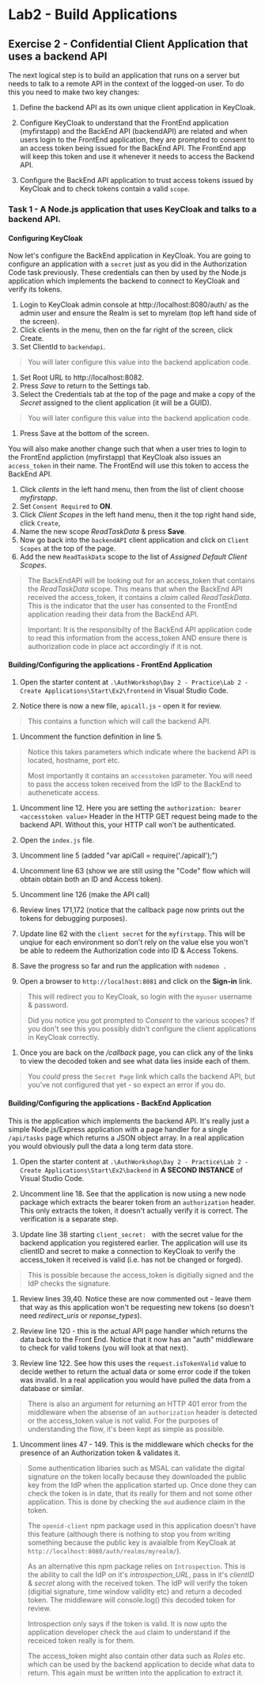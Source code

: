 # Lab2 - Build Applications

## Exercise 2 - Confidential Client Application that uses a backend API
The next logical step is to build an application that runs on a server but needs to talk to a remote API in the context of the logged-on user. To do this you need to make two key changes:

1. Define the backend API as its own unique client application in KeyCloak.

2. Configure KeyCloak to understand that the FrontEnd application (myfirstapp) and the BackEnd API (backendAPI) are related and when users login to the FrontEnd application, they are prompted to consent to an access token being issued for the BackEnd API. The FrontEnd app will keep this token and use it whenever it needs to access the Backend API.

3. Configure the BackEnd API application to trust access tokens issued by KeyCloak and to check tokens contain a valid `scope`.

### Task 1 - A Node.js application that uses KeyCloak and talks to a backend API.

#### Configuring KeyCloak
Now let's configure the BackEnd application in KeyCloak. You are going to configure an application with a `secret` just as you did in the Authorization Code task previously. These credentials can then by used by the Node.js application which implements the backend to connect to KeyCloak and verify its tokens.

1. Login to KeyCloak admin console at http://localhost:8080/auth/ as the admin user and ensure the Realm is set to myrelam (top left hand side of the screen).
1. Click clients in the menu, then on the far right of the screen, click Create.
1. Set ClientId to `backendapi`.
> You will later configure this value into the backend application code.
1. Set Root URL to http://localhost:8082.
1. Press *Save* to return to the Settings tab.
1. Select the Credentials tab at the top of the page and make a copy of the *Secret* assigned to the client application (it will be a GUID).
> You will later configure this value into the backend application code.
1. Press Save at the bottom of the screen.

You will also make another change such that when a user tries to login to the FrontEnd appliction (myfirstapp) that KeyCloak also issues an `access_token` in their name. The FrontEnd will use this token to access the BackEnd API.

1. Click *clients* in the left hand menu, then from the list of client choose *myfirstapp*.
1. Set `Consent Required` to **ON**.
1. Click *Client Scopes* in the left hand menu, then it the top right hand side, click `Create`,
1. Name the new scope *ReadTaskData* & press **Save**.
1. Now go back into the `backendAPI` client application and click on `Client Scopes` at the top of the page.
1. Add the new `ReadTaskData` scope to the list of *Assigned Default Client Scopes*.
> The BackEndAPI will be looking out for an access_token that contains the *ReadTaskData* scope. This means that when the BackEnd API received the access_token, it contains a *claim* called *ReadTaskData*. This is the indicator that the user has consented to the FrontEnd application reading their data from the BackEnd API.
>
> Important: It is the responsibilty of the BackEnd API application code to read this information from the access_token AND ensure there is authorization code in place act accordingly if it is not.

#### Building/Configuring the applications - FrontEnd Application

1. Open the starter content at `.\AuthWorkshop\Day 2 - Practice\Lab 2 - Create Applications\Start\Ex2\frontend` in Visual Studio Code.

1. Notice there is now a new file, `apicall.js` - open it for review.
> This contains a function which will call the backend API.

1. Uncomment the function definition in line 5.
> Notice this takes parameters which indicate where the backend API is located, hostname, port etc.
>
> Most importantly it contains an `accesstoken` parameter. You will need to pass the access token received from the IdP to the BackEnd to autheneticate access.

1. Uncomment line 12. Here you are setting the `authorization: bearer <accesstoken value>` Header in the HTTP GET request being made to the backend API. Without this, your HTTP call won't be authenticated.

1. Open the `index.js` file.

1. Uncomment line 5 (added "var apiCall = require('./apicall');")

1. Uncomment line 63 (show we are still using the "Code" flow which will obtain obtain both an ID and Access token).

1. Uncomment line 126 (make the API call)

1. Review lines 171,172 (notice that the callback page now prints out the tokens for debugging purposes).

1. Update line 62 with the `client secret` for the `myfirstapp`. This will be unqiue for each environment so don't rely on the value else you won't be able to redeem the Authorization code into ID & Access Tokens.

1. Save the progress so far and run the application with `nodemon .`

1. Open a browser to `http://localhost:8081` and click on the **Sign-in** link.
> This will redirect you to KeyCloak, so login with the `myuser` username & password.
>
> Did you notice you got prompted to *Consent* to the various scopes? If you don't see this you possibly didn't configure the client applications in KeyCloak correctly.
>

1. Once you are back on the */callback* page, you can click any of the links to view the decoded token and see what data lies inside each of them.
> You *could* press the `Secret Page` link which calls the backend API, but you've not configured that yet - so expect an error if you do.

#### Building/Configuring the applications - BackEnd Application
This is the application which implements the backend API. It's really just a simple Node.js/Express application with a page handler for a single `/api/tasks` page which returns a JSON object array. In a real application you would obviously pull the data a long term data store.

1. Open the starter content at `.\AuthWorkshop\Day 2 - Practice\Lab 2 - Create Applications\Start\Ex2\backend` in **A SECOND INSTANCE** of Visual Studio Code.

1. Uncomment line 18. See that the application is now using a new node package which extracts the bearer token from an `authorization` header. This only extracts the token, it doesn't actually verify it is correct. The verification is a separate step.

1. Update line 38 starting `client_secret: ` with the secret value for the backend application you registered earlier. The application will use its clientID and secret to make a connection to KeyCloak to verify the access_token it received is valid (i.e. has not be changed or forged).
> This is possible because the access_token is digitially signed and the IdP checks the signature.

1. Review lines 39,40. Notice these are now commented out - leave them that way as this application won't be requesting new tokens (so doesn't need *redirect_uris* or *reponse_types*).

1. Review line 120 - this is the actual API page handler which returns the data back to the Front End. Notice that it now has an "auth" middleware to check for valid tokens (you will look at that next).

1. Review line 122. See how this uses the `request.isTokenValid` value to decide wether to return the actual data or some error code if the token was invalid. In a real application you would have pulled the data from a database or similar.
> There is also an argument for returning an HTTP 401 error from the middleware when the absense of an `authorization` header is detected or the access_token value is not valid. For the purposes of understanding the flow, it's been kept as simple as possible.

1. Uncomment lines 47 - 149. This is the middleware which checks for the presence of an Authorization token & validates it.
> Some authentication libaries such as MSAL can validate the digital signature on the token locally because they downloaded the public key from the IdP when the application started up. Once done they can check the token is in date, that its really for them and not some other application. This is done by checking the `aud` audience claim in the token.
>
> The `openid-client` npm package used in this application doesn't have this feature (although there is nothing to stop you from writing something because the public key is avaialble from KeyCloak at `http://localhost:8080/auth/realms/myrealm/`).
>
> As an alternative this npm package relies on `Introspection`. This is the ability to call the IdP on it's *introspection_URL*, pass in it's *clientID* & *secret* along with the received token. The IdP will verify the token (digitial signature, time window validity etc) and return a decoded token. The middleware will console.log() this decoded token for review.
>
> Introspection only says if the token is valid. It is now upto the application developer check the `aud` claim to understand if the receiced token really is for them.
>
> The access_token might also contain other data such as *Roles* etc. which can be used by the backend application to decide what data to return. This again must be written into the application to extract it.
